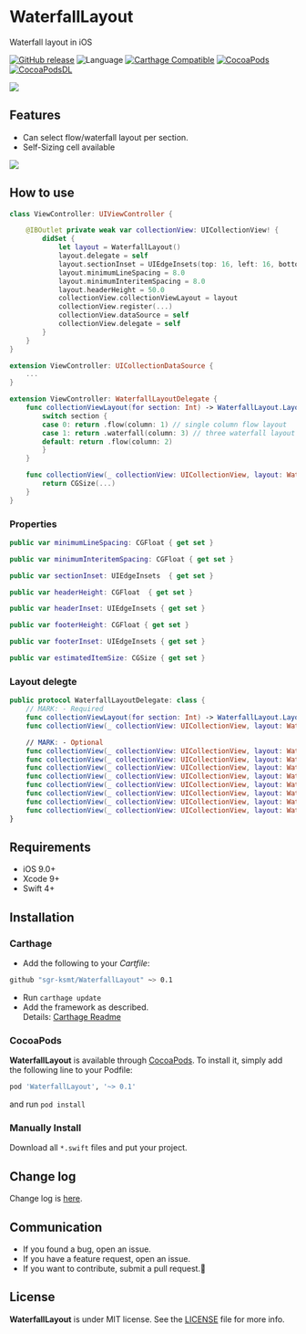 # WaterfallLayout
Waterfall layout in iOS

[![GitHub release](https://img.shields.io/github/release/sgr-ksmt/WaterfallLayout.svg)](https://github.com/sgr-ksmt/WaterfallLayout/releases)
![Language](https://img.shields.io/badge/language-Swift%204.2-orange.svg)
[![Carthage Compatible](https://img.shields.io/badge/Carthage-compatible-4BC51D.svg?style=flat)](https://github.com/Carthage/Carthage)
[![CocoaPods](https://img.shields.io/badge/Cocoa%20Pods-✓-4BC51D.svg?style=flat)](https://cocoapods.org/pods/WaterfallLayout)
[![CocoaPodsDL](https://img.shields.io/cocoapods/dt/WaterfallLayout.svg)](https://cocoapods.org/pods/WaterfallLayout)

![](logo.png)


## Features
- Can select flow/waterfall layout per section.
- Self-Sizing cell available


![](demo.gif)

## How to use

```swift
class ViewController: UIViewController {

    @IBOutlet private weak var collectionView: UICollectionView! {
        didSet {
            let layout = WaterfallLayout()
            layout.delegate = self
            layout.sectionInset = UIEdgeInsets(top: 16, left: 16, bottom: 16, right: 16)
            layout.minimumLineSpacing = 8.0
            layout.minimumInteritemSpacing = 8.0
            layout.headerHeight = 50.0
            collectionView.collectionViewLayout = layout
            collectionView.register(...)
            collectionView.dataSource = self
            collectionView.delegate = self
        }
    }
}

extension ViewController: UICollectionDataSource {
    ...
}

extension ViewController: WaterfallLayoutDelegate {
    func collectionViewLayout(for section: Int) -> WaterfallLayout.Layout {
        switch section {
        case 0: return .flow(column: 1) // single column flow layout
        case 1: return .waterfall(column: 3) // three waterfall layout
        default: return .flow(column: 2)
        }
    }

    func collectionView(_ collectionView: UICollectionView, layout: WaterfallLayout, sizeForItemAt indexPath: IndexPath) -> CGSize {
        return CGSize(...)
    }    
}
```

### Properties
```swift
public var minimumLineSpacing: CGFloat { get set }

public var minimumInteritemSpacing: CGFloat { get set }

public var sectionInset: UIEdgeInsets  { get set }

public var headerHeight: CGFloat  { get set }

public var headerInset: UIEdgeInsets { get set }

public var footerHeight: CGFloat { get set }

public var footerInset: UIEdgeInsets { get set }

public var estimatedItemSize: CGSize { get set }
```

### Layout delegte

```swift
public protocol WaterfallLayoutDelegate: class {
    // MARK: - Required
    func collectionViewLayout(for section: Int) -> WaterfallLayout.Layout
    func collectionView(_ collectionView: UICollectionView, layout: WaterfallLayout, sizeForItemAt indexPath: IndexPath) -> CGSize

    // MARK: - Optional
    func collectionView(_ collectionView: UICollectionView, layout: WaterfallLayout, minimumInteritemSpacingFor section: Int) -> CGFloat?
    func collectionView(_ collectionView: UICollectionView, layout: WaterfallLayout, minimumLineSpacingFor section: Int) -> CGFloat?
    func collectionView(_ collectionView: UICollectionView, layout: WaterfallLayout, sectionInsetFor section: Int) -> UIEdgeInsets?
    func collectionView(_ collectionView: UICollectionView, layout: WaterfallLayout, headerHeightFor section: Int) -> CGFloat?
    func collectionView(_ collectionView: UICollectionView, layout: WaterfallLayout, headerInsetFor section: Int) -> UIEdgeInsets?
    func collectionView(_ collectionView: UICollectionView, layout: WaterfallLayout, footerHeightFor section: Int) -> CGFloat?
    func collectionView(_ collectionView: UICollectionView, layout: WaterfallLayout, footerInsetFor section: Int) -> UIEdgeInsets?
    func collectionView(_ collectionView: UICollectionView, layout: WaterfallLayout, estimatedSizeForItemAt indexPath: IndexPath) -> CGSize?
}
```

## Requirements
- iOS 9.0+
- Xcode 9+
- Swift 4+

## Installation

### Carthage

- Add the following to your *Cartfile*:

```bash
github "sgr-ksmt/WaterfallLayout" ~> 0.1
```

- Run `carthage update`
- Add the framework as described.
<br> Details: [Carthage Readme](https://github.com/Carthage/Carthage#adding-frameworks-to-an-application)


### CocoaPods

**WaterfallLayout** is available through [CocoaPods](http://cocoapods.org). To install
it, simply add the following line to your Podfile:

```ruby
pod 'WaterfallLayout', '~> 0.1'
```

and run `pod install`

### Manually Install
Download all `*.swift` files and put your project.

## Change log
Change log is [here](https://github.com/sgr-ksmt/WaterfallLayout/blob/master/CHANGELOG.md).

## Communication
- If you found a bug, open an issue.
- If you have a feature request, open an issue.
- If you want to contribute, submit a pull request.:muscle:

## License

**WaterfallLayout** is under MIT license. See the [LICENSE](LICENSE) file for more info.
